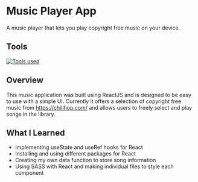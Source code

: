 # Music Player App

A music player that lets you play copyright free music on your device.

## Tools

[![Tools used](https://skillicons.dev/icons?i=react,sass,nodejs,js,git,figma,visualstudio)](https://skillicons.dev)

## Overview

This music application was built using ReactJS and is designed to be easy to use with a simple UI. Currently it offers a selection of copyright free music from https://chillhop.com/ and allows users to freely select and play songs in the library.

## What I Learned

- Implementing useState and useRef hooks for React
- Installing and using different packages for React
- Creating my own data function to store song information
- Using SASS with React and making individual files to style each component
